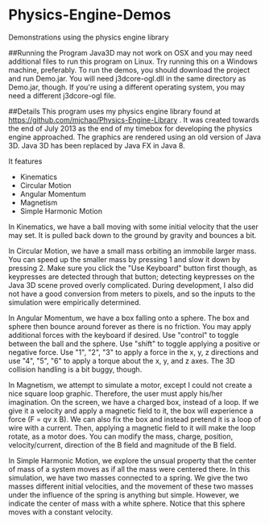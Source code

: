 # Physics-Engine-Demos
Demonstrations using the physics engine library

##Running the Program
Java3D may not work on OSX and you may need additional files to run this program on Linux. Try running this on a Windows machine, preferably. To run the demos, you should download the project and run Demo.jar. You will need j3dcore-ogl.dll in the same directory as Demo.jar, though. If you're using a different operating system, you may need a different j3dcore-ogl file.

##Details
This program uses my physics engine library found at https://github.com/mjchao/Physics-Engine-Library . It was created towards the end of July 2013 as the end of my timebox for developing the physics engine approached. The graphics are rendered using an old version of Java 3D. Java 3D has been replaced by Java FX in Java 8.

It features

* Kinematics
* Circular Motion
* Angular Momentum
* Magnetism
* Simple Harmonic Motion

In Kinematics, we have a ball moving with some initial velocity that the user may set. It is pulled back down to the ground by gravity and bounces a bit.

In Circular Motion, we have a small mass orbiting an immobile larger mass. You can speed up the smaller mass by pressing 1 and slow it down by pressing 2. Make sure you click the "Use Keyboard" button first though, as keypresses are detected through that button; detecting keypresses on the Java 3D scene proved overly complicated. During development, I also did not have a good conversion from meters to pixels, and so the inputs to the simulation were empirically determined. 

In Angular Momentum, we have a box falling onto a sphere. The box and sphere then bounce around forever as there is no friction. You may apply additional forces with the keyboard if desired. Use "control" to toggle between the ball and the sphere. Use "shift" to toggle applying a positive or negative force. Use "1", "2", "3" to apply a force in the x, y, z directions and use "4", "5", "6" to apply a torque about the x, y, and z axes. The 3D collision handling is a bit buggy, though.

In Magnetism, we attempt to simulate a motor, except I could not create a nice square loop graphic. Therefore, the user must apply his/her imagination. On the screen, we have a charged box, instead of a loop. If we give it a velocity and apply a magnetic field to it, the box will experience a force (F = qv x B). We can also fix the box and instead pretend it is a loop of wire with a current. Then, applying a magnetic field to it will make the loop rotate, as a motor does. You can modify the mass, charge, position, velocity/current, direction of the B field and magnitude of the B field.

In Simple Harmonic Motion, we explore the unsual property that the center of mass of a system moves as if all the mass were centered there. In this simulation, we have two masses connected to a spring. We give the two masses different initial velocities, and the movement of these two masses under the influence of the spring is anything but simple. However, we indicate the center of mass with a white sphere. Notice that this sphere moves with a constant velocity.
